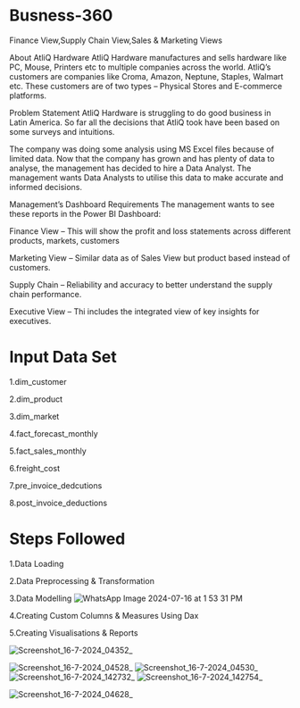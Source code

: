 # Busness-360
Finance View,Supply Chain View,Sales &amp; Marketing Views

About AtliQ Hardware
AtliQ Hardware manufactures and sells hardware like PC, Mouse, Printers etc to multiple companies across the world. AtliQ’s customers are companies like Croma, Amazon, Neptune, Staples, Walmart etc.
These customers are of two types – Physical Stores and E-commerce platforms.

Problem Statement
AtliQ Hardware is struggling to do good business in Latin America.
So far all the decisions that AtliQ took have been based on some surveys and intuitions.

The company was doing some analysis using MS Excel files because of limited data. Now that the company has grown and has plenty of data to analyse, the management has decided to hire a Data Analyst. The management wants Data Analysts to utilise this data to make accurate and informed decisions.

Management’s Dashboard Requirements
The management wants to see these reports in the Power BI Dashboard:

Finance View – This will show the profit and loss statements across different products, markets, customers

Marketing View – Similar data as of Sales View but product based instead of customers.

Supply Chain – Reliability and accuracy to better understand the supply chain performance.

Executive View – Thi includes the integrated view of key insights for executives.

# Input Data Set

 1.dim_customer
 
 2.dim_product
 
 3.dim_market
 
 4.fact_forecast_monthly
 
 5.fact_sales_monthly
 
 6.freight_cost
 
 7.pre_invoice_dedcutions
 
 8.post_invoice_deductions

# Steps Followed

 1.Data Loading

 2.Data Preprocessing & Transformation

 3.Data Modelling
![WhatsApp Image 2024-07-16 at 1 53 31 PM](https://github.com/user-attachments/assets/b5f10d18-09e2-4a88-90c3-7694a89b9d22)


4.Creating Custom Columns & Measures Using Dax

5.Creating Visualisations & Reports

![Screenshot_16-7-2024_04352_](https://github.com/user-attachments/assets/7c8de7b6-82a2-421a-80c6-8d0caac1143a)


![Screenshot_16-7-2024_04528_](https://github.com/user-attachments/assets/3b279387-8fb8-40f1-a365-595c3994f147)
![Screenshot_16-7-2024_04530_](https://github.com/user-attachments/assets/981f6873-1312-40c1-ab10-60da32e9a9ba)
![Screenshot_16-7-2024_142732_](https://github.com/user-attachments/assets/ca86a7e7-acd1-41d0-93be-a6f7b4bcaa4e)
![Screenshot_16-7-2024_142754_](https://github.com/user-attachments/assets/fcad4518-4617-4667-bf68-329f18b3755c)



![Screenshot_16-7-2024_04628_](https://github.com/user-attachments/assets/c5fab4ae-e5de-4db5-a1d6-c510bbdf8148)



